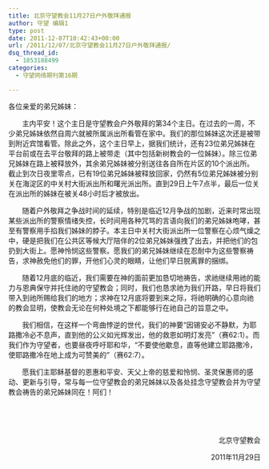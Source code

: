 ```yaml
---
title: 北京守望教会11月27日户外敬拜通报
author: 守望 编辑1
type: post
date: 2011-12-07T10:42:43+00:00
url: /2011/12/07/北京守望教会11月27日户外敬拜通报/
dsq_thread_id:
  - 1853188499
categories:
  - 守望网络期刊第16期

---
```

各位亲爱的弟兄姊妹：

       主内平安！这个主日是守望教会户外敬拜的第34个主日。在过去的一周，不少弟兄姊妹依然自周六就被所属派出所看管在家中。我们的那位姊妹这次还是被带到附近宾馆看管。除此之外，这个主日早上，据我们统计，还有23位弟兄姊妹在平台前或在去平台敬拜的路上被带走（其中包括新树教会的一位姊妹）。除三位弟兄姊妹在路上被释放外，其余弟兄姊妹被分别送往各自所在片区的10个派出所。<!--more-->截止到次日夜里零点，已有19位弟兄姊妹被释放回家，仍然有5位弟兄姊妹被分别关在海淀区的中关村大街派出所和曙光派出所。直到29日上午7点半，最后一位关在派出所的姊妹在被关48小时后才被放出。

       随着户外敬拜之争战时间的延续，特别是临近12月争战的加剧，近来时常出现某些派出所的警察情绪失控，长时间用各种咒骂的言语向我们的弟兄姊妹咆哮，甚至有警察用手掐我们姊妹的脖子。本主日中关村大街派出所一位警察在心烦气燥之中，硬是把我们在公共区等候大厅陪伴的2位弟兄姊妹强拽了出去，并把他们的包扔到大街上。愿神怜悯这些警察。愿我们的弟兄姊妹继续在忍耐中为这些警察祷告，求神赦免他们的罪，开他们心灵的眼睛，让他们早日脱离罪的捆绑。

       随着12月底的临近，我们需要在神的面前更加恳切地祷告，求祂继续用祂的能力与恩典保守并托住祂的守望教会；同时，我们也恳求祂为我们开路，早日将我们带入到祂所赐给我们的地方；求神在12月底将要到来之际，将祂明确的心意向祂的教会显明，使教会无论在何种处境之下都能够行在祂自己的旨意之中。

       我们相信，在这样一个弯曲悖逆的世代，我们的神要“因锡安必不静默，为耶路撒冷必不息声，直到他的公义如光辉发出，他的救恩如明灯发亮”（赛62:1）。而我们作为守望者，也要昼夜呼吁耶和华，“不要使他歇息，直等他建立耶路撒冷，使耶路撒冷在地上成为可赞美的”（赛62:7）。

       愿我们主耶稣基督的恩惠和平安、天父上帝的慈爱和怜悯、圣灵保惠师的感动、更新与引导，常与每一位守望教会的弟兄姊妹以及各处挂念守望教会并为守望教会祷告的弟兄姊妹同在！阿们！

&nbsp;

&nbsp;

<p style="text-align: right;" align="center">
                        北京守望教会
</p>

<p style="text-align: right;" align="center">
                             2011年11月29日
</p>